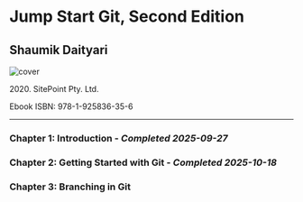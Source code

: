 <h1>Jump Start Git, Second Edition</h1>
<h2>Shaumik Daityari</h2>
<img src="https://m.media-amazon.com/images/S/compressed.photo.goodreads.com/books/1594866302i/54547975.jpg" alt="cover">
<p>2020. SitePoint Pty. Ltd.</p>
<p>Ebook ISBN: 978-1-925836-35-6</p>
<hr>
<h3>Chapter 1: Introduction - <em>Completed 2025-09-27</em></h3>
<h3>Chapter 2: Getting Started with Git - <em>Completed 2025-10-18</em></h3>
<h3>Chapter 3: Branching in Git</h3>
